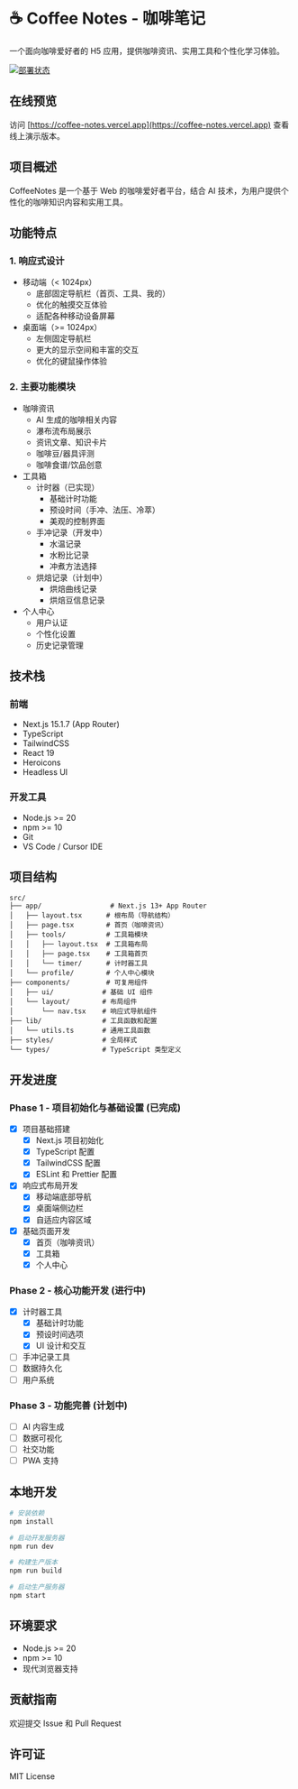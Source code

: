 # ☕ Coffee Notes - 咖啡笔记

一个面向咖啡爱好者的 H5 应用，提供咖啡资讯、实用工具和个性化学习体验。

[![部署状态](https://therealsujitk-vercel-badge.vercel.app/?app=coffee-notes)](https://coffee-notes.vercel.app)

## 在线预览

访问 [https://coffee-notes.vercel.app](https://coffee-notes.vercel.app) 查看线上演示版本。

## 项目概述

CoffeeNotes 是一个基于 Web 的咖啡爱好者平台，结合 AI 技术，为用户提供个性化的咖啡知识内容和实用工具。

## 功能特点

### 1. 响应式设计
- 移动端（< 1024px）
  - 底部固定导航栏（首页、工具、我的）
  - 优化的触摸交互体验
  - 适配各种移动设备屏幕
- 桌面端（>= 1024px）
  - 左侧固定导航栏
  - 更大的显示空间和丰富的交互
  - 优化的键鼠操作体验

### 2. 主要功能模块
- 咖啡资讯
  - AI 生成的咖啡相关内容
  - 瀑布流布局展示
  - 资讯文章、知识卡片
  - 咖啡豆/器具评测
  - 咖啡食谱/饮品创意
- 工具箱
  - 计时器（已实现）
    - 基础计时功能
    - 预设时间（手冲、法压、冷萃）
    - 美观的控制界面
  - 手冲记录（开发中）
    - 水温记录
    - 水粉比记录
    - 冲煮方法选择
  - 烘焙记录（计划中）
    - 烘焙曲线记录
    - 烘焙豆信息记录
- 个人中心
  - 用户认证
  - 个性化设置
  - 历史记录管理

## 技术栈

### 前端
- Next.js 15.1.7 (App Router)
- TypeScript
- TailwindCSS
- React 19
- Heroicons
- Headless UI

### 开发工具
- Node.js >= 20
- npm >= 10
- Git
- VS Code / Cursor IDE

## 项目结构

```
src/
├── app/                 # Next.js 13+ App Router
│   ├── layout.tsx      # 根布局（导航结构）
│   ├── page.tsx        # 首页（咖啡资讯）
│   ├── tools/          # 工具箱模块
│   │   ├── layout.tsx  # 工具箱布局
│   │   ├── page.tsx    # 工具箱首页
│   │   └── timer/      # 计时器工具
│   └── profile/        # 个人中心模块
├── components/         # 可复用组件
│   ├── ui/            # 基础 UI 组件
│   └── layout/        # 布局组件
│       └── nav.tsx    # 响应式导航组件
├── lib/               # 工具函数和配置
│   └── utils.ts       # 通用工具函数
├── styles/            # 全局样式
└── types/             # TypeScript 类型定义
```

## 开发进度

### Phase 1 - 项目初始化与基础设置 (已完成)
- [x] 项目基础搭建
  - [x] Next.js 项目初始化
  - [x] TypeScript 配置
  - [x] TailwindCSS 配置
  - [x] ESLint 和 Prettier 配置
- [x] 响应式布局开发
  - [x] 移动端底部导航
  - [x] 桌面端侧边栏
  - [x] 自适应内容区域
- [x] 基础页面开发
  - [x] 首页（咖啡资讯）
  - [x] 工具箱
  - [x] 个人中心

### Phase 2 - 核心功能开发 (进行中)
- [x] 计时器工具
  - [x] 基础计时功能
  - [x] 预设时间选项
  - [x] UI 设计和交互
- [ ] 手冲记录工具
- [ ] 数据持久化
- [ ] 用户系统

### Phase 3 - 功能完善 (计划中)
- [ ] AI 内容生成
- [ ] 数据可视化
- [ ] 社交功能
- [ ] PWA 支持

## 本地开发

```bash
# 安装依赖
npm install

# 启动开发服务器
npm run dev

# 构建生产版本
npm run build

# 启动生产服务器
npm start
```

## 环境要求
- Node.js >= 20
- npm >= 10
- 现代浏览器支持

## 贡献指南
欢迎提交 Issue 和 Pull Request

## 许可证
MIT License 